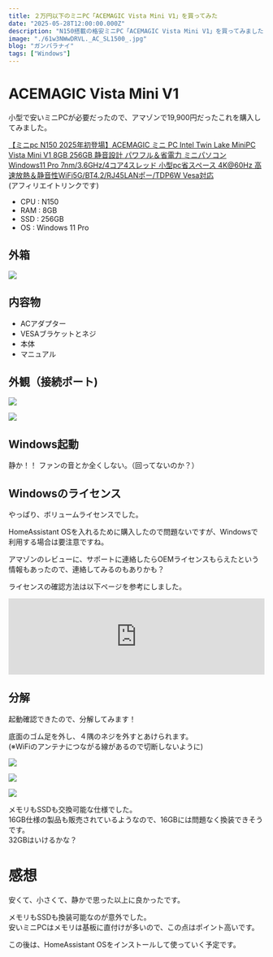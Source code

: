 ```yaml
---
title: ２万円以下のミニPC「ACEMAGIC Vista Mini V1」を買ってみた
date: "2025-05-28T12:00:00.000Z"
description: "N150搭載の格安ミニPC「ACEMAGIC Vista Mini V1」を買ってみました"
image: "./61w3NWwDRVL._AC_SL1500_.jpg"
blog: "ガンバラナイ"
tags: ["Windows"]
---
```


# ACEMAGIC Vista Mini V1
小型で安いミニPCが必要だったので、アマゾンで19,900円だったこれを購入してみました。

[【ミニpc N150 2025年初登場】ACEMAGIC ミニ PC Intel Twin Lake MiniPC Vista Mini V1 8GB 256GB 静音設計 パワフル＆省電力 ミニパソコン Windows11 Pro 7nm/3.6GHz/4コア4スレッド 小型pc省スペース 4K@60Hz 高速放熱＆静音性WiFi5G/BT4.2/RJ45LANポー/TDP6W Vesa対応](https://amzn.to/4k77oXc)  
(アフィリエイトリンクです)  

- CPU : N150
- RAM : 8GB
- SSD : 256GB
- OS : Windows 11 Pro

## 外箱

![](./IMG_20250528_114020.jpg)


## 内容物

- ACアダプター
- VESAブラケットとネジ
- 本体
- マニュアル

## 外観（接続ポート)

![](./IMG_20250528_114612.jpg)

![](./IMG_20250528_114625.jpg)

## Windows起動

静か！！
ファンの音とか全くしない。（回ってないのか？）

## Windowsのライセンス

やっぱり、ボリュームライセンスでした。

HomeAssistant OSを入れるために購入したので問題ないですが、Windowsで利用する場合は要注意ですね。

アマゾンのレビューに、サポートに連絡したらOEMライセンスもらえたという情報もあったので、連絡してみるのもありかも？

ライセンスの確認方法は以下ページを参考にしました。
<iframe title="格安PCのWindows がボリュームライセンスという闇 #AdventCalendar2023 - Qiita" src="https://hatenablog-parts.com/embed?url=https://qiita.com/oishi-d/items/f8115f923376afed5a71" style="width:100%;height:150px; max-width:600px; margin-left:auto; margin-right:auto;" frameborder="0" scrolling="no" loading="lazy"></iframe>

## 分解

起動確認できたので、分解してみます！

底面のゴム足を外し、４隅のネジを外すとあけられます。  
(※WiFiのアンテナにつながる線があるので切断しないように)

![](./IMG_20250528_124445.jpg)

![](./IMG_20250528_124747.jpg)

![](./IMG_20250528_125233.jpg)

メモリもSSDも交換可能な仕様でした。  
16GB仕様の製品も販売されているようなので、16GBには問題なく換装できそうです。  
32GBはいけるかな？

# 感想
安くて、小さくて、静かで思った以上に良かったです。

メモリもSSDも換装可能なのが意外でした。  
安いミニPCはメモリは基板に直付けが多いので、この点はポイント高いです。

この後は、HomeAssistant OSをインストールして使っていく予定です。  

